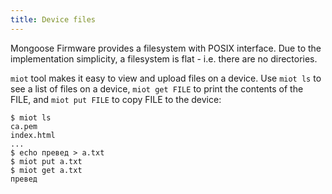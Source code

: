 ```yaml
---
title: Device files
---
```


Mongoose Firmware provides a filesystem with POSIX interface. Due to the
implementation simplicity, a filesystem is flat - i.e. there are no directories.

`miot` tool makes it easy to view and upload files on a device. Use
`miot ls` to see a list of files on a device, `miot get FILE` to print
the contents of the FILE, and `miot put FILE` to copy FILE to the device:

```
$ miot ls
ca.pem
index.html
...
$ echo превед > a.txt
$ miot put a.txt
$ miot get a.txt
превед
```
